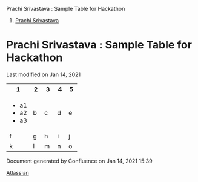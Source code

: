Prachi Srivastava : Sample Table for Hackathon    

1.  [Prachi Srivastava](index.html)

Prachi Srivastava : Sample Table for Hackathon
==============================================

Last modified on Jan 14, 2021  
  
<table class="wrapped confluenceTable">
 <colgroup>
  <col style="width: 30.0px;">
  <col style="width: 30.0px;">
  <col style="width: 34.0px;">
  <col style="width: 30.0px;">
  <col style="width: 30.0px;">
 </colgroup>
 <tbody>
  <tr>
   <th class="confluenceTh">1</th>
   <th class="confluenceTh">2</th>
   <th class="confluenceTh">3</th>
   <th class="confluenceTh">4</th>
   <th class="confluenceTh">5</th>
  </tr>
  <tr>
   <td class="confluenceTd">
    <ul>
     <li>a1</li>
     <li>a2</li>
     <li>a3</li>
    </ul></td>
   <td class="confluenceTd">b</td>
   <td class="confluenceTd">c</td>
   <td class="confluenceTd">d</td>
   <td class="confluenceTd">e</td>
  </tr>
  <tr>
   <td class="confluenceTd">f</td>
   <td class="confluenceTd">g</td>
   <td class="confluenceTd">h</td>
   <td class="confluenceTd">i</td>
   <td class="confluenceTd">j</td>
  </tr>
  <tr>
   <td class="confluenceTd">k</td>
   <td class="confluenceTd">l</td>
   <td class="confluenceTd">m</td>
   <td class="confluenceTd">n</td>
   <td class="confluenceTd">o</td>
  </tr>
 </tbody>
</table>

Document generated by Confluence on Jan 14, 2021 15:39

[Atlassian](http://www.atlassian.com/)